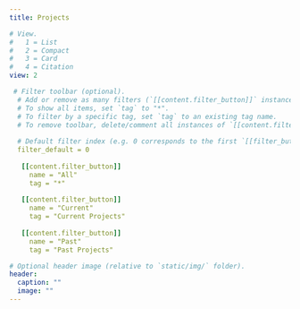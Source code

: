 ```yaml
---
title: Projects

# View.
#   1 = List
#   2 = Compact
#   3 = Card
#   4 = Citation
view: 2

 # Filter toolbar (optional).
  # Add or remove as many filters (`[[content.filter_button]]` instances) as you like.
  # To show all items, set `tag` to "*".
  # To filter by a specific tag, set `tag` to an existing tag name.
  # To remove toolbar, delete/comment all instances of `[[content.filter_button]]` below.
  
  # Default filter index (e.g. 0 corresponds to the first `[[filter_button]]` instance below).
  filter_default = 0
  
   [[content.filter_button]]
     name = "All"
     tag = "*"
  
   [[content.filter_button]]
     name = "Current"
     tag = "Current Projects"
  
   [[content.filter_button]]
     name = "Past"
     tag = "Past Projects"

# Optional header image (relative to `static/img/` folder).
header:
  caption: ""
  image: ""
---
```

